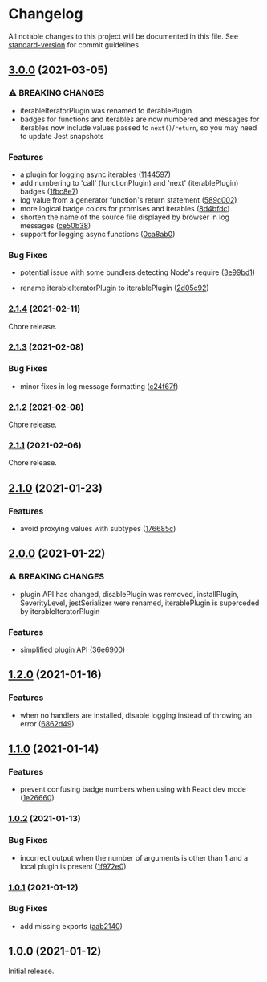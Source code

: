 # Changelog

All notable changes to this project will be documented in this file. See [standard-version](https://github.com/conventional-changelog/standard-version) for commit guidelines.

## [3.0.0](https://github.com/ivan7237d/1log/compare/v2.1.4...v3.0.0) (2021-03-05)

### ⚠ BREAKING CHANGES

- iterableIteratorPlugin was renamed to iterablePlugin
- badges for functions and iterables are now numbered and messages for iterables now include values passed to `next()`/`return`, so you may need to update Jest snapshots

### Features

- a plugin for logging async iterables ([1144597](https://github.com/ivan7237d/1log/commit/1144597803d72f8a7b8416eced0136a5f98ae657))
- add numbering to 'call' (functionPlugin) and 'next' (iterablePlugin) badges ([1fbc8e7](https://github.com/ivan7237d/1log/commit/1fbc8e74f3351b985497fc2c7e47e340166333ca))
- log value from a generator function's return statement ([589c002](https://github.com/ivan7237d/1log/commit/589c00222729cc642a76bc84c3f6b5878b05bc27))
- more logical badge colors for promises and iterables ([8d4bfdc](https://github.com/ivan7237d/1log/commit/8d4bfdc9ab86ff839435df8bf92e4b12dcecd283))
- shorten the name of the source file displayed by browser in log messages ([ce50b38](https://github.com/ivan7237d/1log/commit/ce50b38138967a3269414341d393094f7b0f7889))
- support for logging async functions ([0ca8ab0](https://github.com/ivan7237d/1log/commit/0ca8ab0da798ba2905d7f4fc911338dc660ff44d))

### Bug Fixes

- potential issue with some bundlers detecting Node's require ([3e99bd1](https://github.com/ivan7237d/1log/commit/3e99bd153ea23aff53f9622fe2bdca44f0cce560))

- rename iterableIteratorPlugin to iterablePlugin ([2d05c92](https://github.com/ivan7237d/1log/commit/2d05c92feeaefc6d4a3c6a5ebfd3078947a38884))

### [2.1.4](https://github.com/ivan7237d/1log/compare/v2.1.3...v2.1.4) (2021-02-11)

Chore release.

### [2.1.3](https://github.com/ivan7237d/1log/compare/v2.1.2...v2.1.3) (2021-02-08)

### Bug Fixes

- minor fixes in log message formatting ([c24f67f](https://github.com/ivan7237d/1log/commit/c24f67fb3d71ddcdf67dee4b33c11694e5fad45e))

### [2.1.2](https://github.com/ivan7237d/1log/compare/v2.1.1...v2.1.2) (2021-02-08)

Chore release.

### [2.1.1](https://github.com/ivan7237d/1log/compare/v2.1.0...v2.1.1) (2021-02-06)

Chore release.

## [2.1.0](https://github.com/ivan7237d/1log/compare/v2.0.0...v2.1.0) (2021-01-23)

### Features

- avoid proxying values with subtypes ([176685c](https://github.com/ivan7237d/1log/commit/176685c00a4035f84b3b5f384351a646551b996b))

## [2.0.0](https://github.com/ivan7237d/1log/compare/v1.2.0...v2.0.0) (2021-01-22)

### ⚠ BREAKING CHANGES

- plugin API has changed, disablePlugin was removed, installPlugin, SeverityLevel,
  jestSerializer were renamed, iterablePlugin is superceded by iterableIteratorPlugin

### Features

- simplified plugin API ([36e6900](https://github.com/ivan7237d/1log/commit/36e6900eec0b626c904082f05914edf4cbfac0b5))

## [1.2.0](https://github.com/ivan7237d/1log/compare/v1.1.0...v1.2.0) (2021-01-16)

### Features

- when no handlers are installed, disable logging instead of throwing an error ([6862d49](https://github.com/ivan7237d/1log/commit/6862d49c04f91b67addf76123aa3f7e1987a42d8))

## [1.1.0](https://github.com/ivan7237d/1log/compare/v1.0.2...v1.1.0) (2021-01-14)

### Features

- prevent confusing badge numbers when using with React dev mode ([1e26660](https://github.com/ivan7237d/1log/commit/1e266605fba3c2ebb107b7d08dbc4efc3c08d79f))

### [1.0.2](https://github.com/ivan7237d/1log/compare/v1.0.1...v1.0.2) (2021-01-13)

### Bug Fixes

- incorrect output when the number of arguments is other than 1 and a local plugin is present ([1f972e0](https://github.com/ivan7237d/1log/commit/1f972e0b56710394f275d83df0b0647d77b027d4))

### [1.0.1](https://github.com/ivan7237d/1log/compare/v1.0.0...v1.0.1) (2021-01-12)

### Bug Fixes

- add missing exports ([aab2140](https://github.com/ivan7237d/1log/commit/aab2140eedbeddefa2532ffa15a1953dbd57bffd))

## 1.0.0 (2021-01-12)

Initial release.
